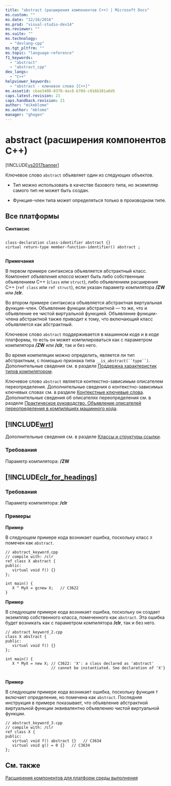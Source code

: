 ```yaml
---
title: "abstract (расширения компонентов C++) | Microsoft Docs"
ms.custom: ""
ms.date: "12/16/2016"
ms.prod: "visual-studio-dev14"
ms.reviewer: ""
ms.suite: ""
ms.technology: 
  - "devlang-cpp"
ms.tgt_pltfrm: ""
ms.topic: "language-reference"
f1_keywords: 
  - "abstract"
  - "abstract_cpp"
dev_langs: 
  - "C++"
helpviewer_keywords: 
  - "abstract - ключевое слово [C++]"
ms.assetid: cbae3408-0378-4ac8-b70d-c016b381a6d5
caps.latest.revision: 21
caps.handback.revision: 21
author: "mikeblome"
ms.author: "mblome"
manager: "ghogen"
---
```

# abstract (расширения компонентов C++)
[!INCLUDE[vs2017banner](../assembler/inline/includes/vs2017banner.md)]

Ключевое слово `abstract` объявляет один из следующих объектов.  
  
-   Тип можно использовать в качестве базового типа, но экземпляр самого тип не может быть создан.  
  
-   Функция\-член типа может определяться только в производном типе.  
  
## Все платформы  
 **Синтаксис**  
  
```  
  
class-declaration class-identifier abstract {}  
virtual return-type member-function-identifier() abstract ;  
  
```  
  
 **Примечания**  
  
 В первом примере синтаксиса объявляется абстрактный класс.  Компонент *объявления класса* может быть либо собственным объявлением C\+\+ \(`class` или `struct`\), либо объявлением расширения C\+\+ \(`ref class` или `ref struct`\), если указан параметр компилятора **\/ZW** или **\/clr**.  
  
 Во втором примере синтаксиса объявляется абстрактная виртуальная функция\-член.  Объявление функции абстрактной — то же, что и объявление ее чистой виртуальной функцией.  Объявление функции\-члена абстрактной также приводит к тому, что включающий класс объявляется как абстрактный.  
  
 Ключевое слово `abstract` поддерживается в машинном коде и в коде платформы, то есть он может компилироваться как с параметром компилятора **\/ZW** или **\/clr**, так и без него.  
  
 Во время компиляции можно определить, является ли тип абстрактным, с помощью признака типа `__is_abstract(``type``)`.  Дополнительные сведения см. в разделе [Поддержка характеристик типов компилятором](../windows/compiler-support-for-type-traits-cpp-component-extensions.md).  
  
 Ключевое слово `abstract` является контекстно\-зависимым описателем переопределения.  Дополнительные сведения о контекстно\-зависимых ключевых словах см. в разделе [Контекстные ключевые слова](../windows/context-sensitive-keywords-cpp-component-extensions.md).  Дополнительные сведения об описателях переопределения см. в разделе [Практическое руководство. Объявление описателей переопределения в компиляциях машинного кода](../dotnet/how-to-declare-override-specifiers-in-native-compilations-cpp-cli.md).  
  
## [!INCLUDE[wrt](../atl/reference/includes/wrt_md.md)]  
 Дополнительные сведения см. в разделе [Классы и структуры ссылки](http://msdn.microsoft.com/library/windows/apps/hh699870.aspx).  
  
### Требования  
 Параметр компилятора: **\/ZW**  
  
## [!INCLUDE[clr_for_headings](../dotnet/includes/clr_for_headings_md.md)]  
  
### Требования  
 Параметр компилятора: **\/clr**  
  
### Примеры  
 **Пример**  
  
 В следующем примере кода возникает ошибка, поскольку класс `X` помечен как `abstract`.  
  
```  
// abstract_keyword.cpp  
// compile with: /clr  
ref class X abstract {  
public:  
   virtual void f() {}  
};  
  
int main() {  
   X ^ MyX = gcnew X;   // C3622  
}  
```  
  
 **Пример**  
  
 В следующем примере кода возникает ошибка, поскольку он создает экземпляр собственного класса, помеченного как `abstract`.  Эта ошибка будет возникать как с параметром компилятора **\/clr**, так и без него.  
  
```  
// abstract_keyword_2.cpp  
class X abstract {  
public:  
   virtual void f() {}  
};  
  
int main() {  
   X * MyX = new X; // C3622: 'X': a class declared as 'abstract'  
                    // cannot be instantiated. See declaration of 'X'}  
  
```  
  
 **Пример**  
  
 В следующем примере кода возникает ошибка, поскольку функция `f` включает определение, но помечена как `abstract`.  Последняя инструкция в примере показывает, что объявление абстрактной виртуальной функции эквивалентно объявлению чистой виртуальной функции.  
  
```  
// abstract_keyword_3.cpp  
// compile with: /clr  
ref class X {  
public:  
   virtual void f() abstract {}   // C3634  
   virtual void g() = 0 {}   // C3634  
};  
```  
  
## См. также  
 [Расширения компонентов для платформ среды выполнения](../windows/component-extensions-for-runtime-platforms.md)